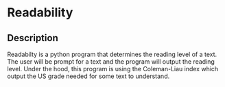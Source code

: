 # Readability
## Description
Readabilty is a python program that determines the reading level of a text. The user will be prompt for a text and the program will output the reading level. Under the hood, this program is using the Coleman-Liau index which output the US grade needed for some text to understand.
